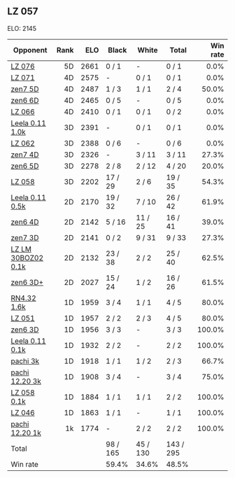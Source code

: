 ## LZ 057 ##

ELO: 2145

Opponent | Rank | ELO | Black | White | Total | Win rate
---------|-----:|----:|-------|-------|-------|-------:
[LZ 076](LZ%20076.md) | 5D | 2661 | 0 / 1 | - | 0 / 1 | 0.0%
[LZ 071](LZ%20071.md) | 4D | 2575 | - | 0 / 1 | 0 / 1 | 0.0%
[zen7 5D](zen7%205D.md) | 4D | 2487 | 1 / 3 | 1 / 1 | 2 / 4 | 50.0%
[zen6 6D](zen6%206D.md) | 4D | 2465 | 0 / 5 | - | 0 / 5 | 0.0%
[LZ 066](LZ%20066.md) | 4D | 2410 | 0 / 1 | 0 / 1 | 0 / 2 | 0.0%
[Leela 0.11 1.0k](Leela%200.11%201.0k.md) | 3D | 2391 | - | 0 / 1 | 0 / 1 | 0.0%
[LZ 062](LZ%20062.md) | 3D | 2388 | 0 / 6 | - | 0 / 6 | 0.0%
[zen7 4D](zen7%204D.md) | 3D | 2326 | - | 3 / 11 | 3 / 11 | 27.3%
[zen6 5D](zen6%205D.md) | 3D | 2278 | 2 / 8 | 2 / 12 | 4 / 20 | 20.0%
[LZ 058](LZ%20058.md) | 3D | 2202 | 17 / 29 | 2 / 6 | 19 / 35 | 54.3%
[Leela 0.11 0.5k](Leela%200.11%200.5k.md) | 2D | 2170 | 19 / 32 | 7 / 10 | 26 / 42 | 61.9%
[zen6 4D](zen6%204D.md) | 2D | 2142 | 5 / 16 | 11 / 25 | 16 / 41 | 39.0%
[zen7 3D](zen7%203D.md) | 2D | 2141 | 0 / 2 | 9 / 31 | 9 / 33 | 27.3%
[LZ LM 30BOZ02 0.1k](LZ%20LM%2030BOZ02%200.1k.md) | 2D | 2132 | 23 / 38 | 2 / 2 | 25 / 40 | 62.5%
[zen6 3D+](zen6%203D+.md) | 2D | 2027 | 15 / 24 | 1 / 2 | 16 / 26 | 61.5%
[RN4.32 1.6k](RN4.32%201.6k.md) | 1D | 1959 | 3 / 4 | 1 / 1 | 4 / 5 | 80.0%
[LZ 051](LZ%20051.md) | 1D | 1957 | 2 / 2 | 2 / 3 | 4 / 5 | 80.0%
[zen6 3D](zen6%203D.md) | 1D | 1956 | 3 / 3 | - | 3 / 3 | 100.0%
[Leela 0.11 0.1k](Leela%200.11%200.1k.md) | 1D | 1932 | 2 / 2 | - | 2 / 2 | 100.0%
[pachi 3k](pachi%203k.md) | 1D | 1918 | 1 / 1 | 1 / 2 | 2 / 3 | 66.7%
[pachi 12.20 3k](pachi%2012.20%203k.md) | 1D | 1908 | 3 / 4 | - | 3 / 4 | 75.0%
[LZ 058 0.1k](LZ%20058%200.1k.md) | 1D | 1884 | 1 / 1 | 1 / 1 | 2 / 2 | 100.0%
[LZ 046](LZ%20046.md) | 1D | 1863 | 1 / 1 | - | 1 / 1 | 100.0%
[pachi 12.20 1k](pachi%2012.20%201k.md) | 1k | 1774 | - | 2 / 2 | 2 / 2 | 100.0%
Total | | | 98 / 165 | 45 / 130 | 143 / 295 | 
Win rate| | | 59.4% | 34.6% | 48.5% | 
